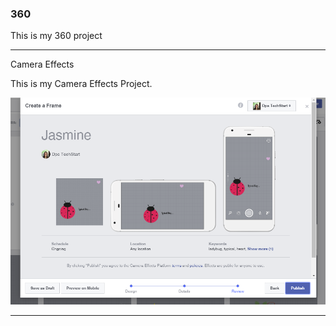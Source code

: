 ### 360

This is my 360 project

<script src="//360.vizor.io/scripts/embed.js" data-vizorurl="https://360.vizor.io/embed/v/orxlr" ></script>

***

Camera Effects

This is my Camera Effects Project.

![Jasmine](https://github.com/TolentinoJasmine/TolentinoJasmine.github.io/blob/master/Jasmine.PNG?raw=true "Optional Title")

***
